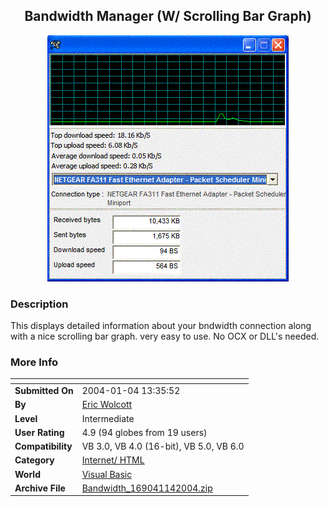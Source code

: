 ﻿<div align="center">

## Bandwidth Manager \(W/ Scrolling Bar Graph\)

<img src="PIC2004141345469347.GIF">
</div>

### Description

This displays detailed information about your bndwidth connection along with a nice scrolling bar graph. very easy to use. No OCX or DLL's needed.
 
### More Info
 


<span>             |<span>
---                |---
**Submitted On**   |2004-01-04 13:35:52
**By**             |[Eric Wolcott](https://github.com/Planet-Source-Code/PSCIndex/blob/master/ByAuthor/eric-wolcott.md)
**Level**          |Intermediate
**User Rating**    |4.9 (94 globes from 19 users)
**Compatibility**  |VB 3\.0, VB 4\.0 \(16\-bit\), VB 5\.0, VB 6\.0
**Category**       |[Internet/ HTML](https://github.com/Planet-Source-Code/PSCIndex/blob/master/ByCategory/internet-html__1-34.md)
**World**          |[Visual Basic](https://github.com/Planet-Source-Code/PSCIndex/blob/master/ByWorld/visual-basic.md)
**Archive File**   |[Bandwidth\_169041142004\.zip](https://github.com/Planet-Source-Code/eric-wolcott-bandwidth-manager-w-scrolling-bar-graph__1-50782/archive/master.zip)








